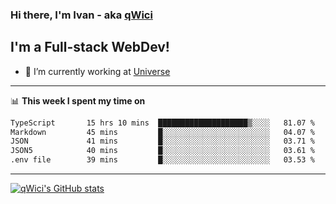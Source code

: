 ### Hi there, I'm Ivan - aka [qWici][website]

## I'm a Full-stack WebDev!
- 🔭 I’m currently working at [Universe][universe]

---

📊 **This week I spent my time on**
<!--START_SECTION:waka-->

```txt
TypeScript       15 hrs 10 mins  ████████████████████▒░░░░   81.07 %
Markdown         45 mins         █░░░░░░░░░░░░░░░░░░░░░░░░   04.07 %
JSON             41 mins         █░░░░░░░░░░░░░░░░░░░░░░░░   03.71 %
JSON5            40 mins         █░░░░░░░░░░░░░░░░░░░░░░░░   03.61 %
.env file        39 mins         █░░░░░░░░░░░░░░░░░░░░░░░░   03.53 %
```

<!--END_SECTION:waka-->

---

[![qWici's GitHub stats](https://github-readme-stats.vercel.app/api?username=qWici)](https://github.com/qWici/github-readme-stats)

[website]: https://devkucher.com
[twitter]: https://twitter.com/KucherDev
[linkedin]: https://www.linkedin.com/in/ivankucher
[universe]: https://universeapps.limited
